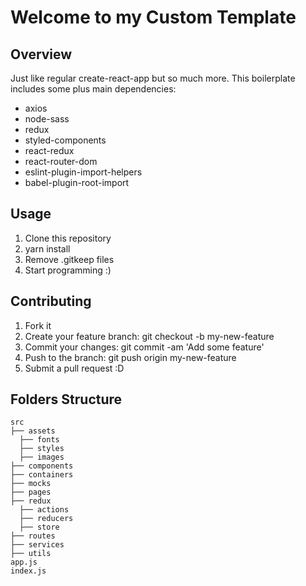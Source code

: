 # Welcome to my Custom Template

## Overview

Just like regular create-react-app but so much more. This boilerplate includes some plus main dependencies:

* axios
* node-sass
* redux
* styled-components
* react-redux
* react-router-dom
* eslint-plugin-import-helpers
* babel-plugin-root-import

## Usage

1. Clone this repository
2. yarn install
3. Remove .gitkeep files
4. Start programming :)

## Contributing

1. Fork it
2. Create your feature branch: git checkout -b my-new-feature
3. Commit your changes: git commit -am 'Add some feature'
4. Push to the branch: git push origin my-new-feature
5. Submit a pull request :D

## Folders Structure

<div>

    src
    ├── assets
      ├── fonts
      ├── styles
      ├── images
    ├── components
    ├── containers
    ├── mocks
    ├── pages
    ├── redux
      ├── actions
      ├── reducers
      ├── store
    ├── routes
    ├── services
    ├── utils
    app.js
    index.js
</div>
